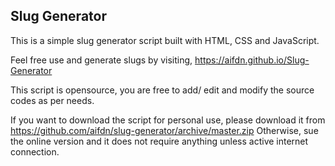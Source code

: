 ## Slug Generator

This is a simple slug generator script built with HTML, CSS and JavaScript.

Feel free use and generate slugs by visiting, <https://aifdn.github.io/Slug-Generator>

This script is opensource, you are free to add/ edit and modify the source codes as per needs.

If you want to download the script for personal use, please download it from <https://github.com/aifdn/slug-generator/archive/master.zip> Otherwise, sue the online version and it does not require anything unless active internet connection.
